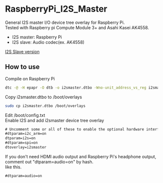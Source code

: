 # RaspberryPi_I2S_Master
General I2S master I/O device tree overlay for Raspberry Pi.  
Tested with Raspberry pi Compute Module 3+ and Asahi Kasei AK4558.

- I2S master: Raspberry Pi  
- I2S slave: Audio codec(ex. AK4558)  

[I2S Slave version](https://github.com/AkiyukiOkayasu/RaspberryPi_I2S_Slave)

## How to use  
Compile on Raspberry Pi  
```bash
dtc -@ -H epapr -O dtb -o i2smaster.dtbo -Wno-unit_address_vs_reg i2smaster.dts
```

Copy i2smaster.dtbo to /boot/overlays  
```bash
sudo cp i2smaster.dtbo /boot/overlays
```

Edit /boot/config.txt  
Enable I2S and add i2smaster device tree overlay  
```/boot/config.txt
# Uncomment some or all of these to enable the optional hardware interface
#dtparam=i2c_arm=on
dtparam=i2s=on
#dtparam=spi=on
dtoverlay=i2smaster
```

If you don't need HDMI audio output and Raspberry Pi's headphone output, comment out "dtparam=audio=on" by hash.  
like this.  
```/boot/config.txt
#dtparam=audio=on
```
